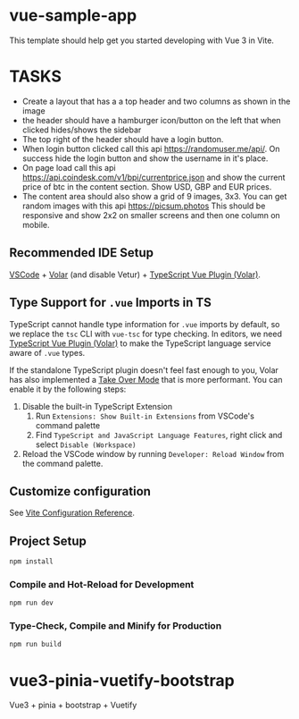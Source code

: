 # vue-sample-app

This template should help get you started developing with Vue 3 in Vite.

# TASKS

- Create a layout that has a a top header and two columns as shown in the image
- the header should have a hamburger icon/button on the left that when clicked hides/shows the sidebar
- The top right of the header should have a login button.
- When login button clicked call this api https://randomuser.me/api/. On success hide the login button and show the username in it's place.
- On page load call this api https://api.coindesk.com/v1/bpi/currentprice.json and show the current price of btc in the content section. Show USD, GBP and EUR prices.
- The content area should also show a grid of 9 images, 3x3. You can get random images with this api https://picsum.photos This should be responsive and show 2x2 on smaller screens and then one column on mobile.

## Recommended IDE Setup

[VSCode](https://code.visualstudio.com/) + [Volar](https://marketplace.visualstudio.com/items?itemName=Vue.volar) (and disable Vetur) + [TypeScript Vue Plugin (Volar)](https://marketplace.visualstudio.com/items?itemName=Vue.vscode-typescript-vue-plugin).

## Type Support for `.vue` Imports in TS

TypeScript cannot handle type information for `.vue` imports by default, so we replace the `tsc` CLI with `vue-tsc` for type checking. In editors, we need [TypeScript Vue Plugin (Volar)](https://marketplace.visualstudio.com/items?itemName=Vue.vscode-typescript-vue-plugin) to make the TypeScript language service aware of `.vue` types.

If the standalone TypeScript plugin doesn't feel fast enough to you, Volar has also implemented a [Take Over Mode](https://github.com/johnsoncodehk/volar/discussions/471#discussioncomment-1361669) that is more performant. You can enable it by the following steps:

1. Disable the built-in TypeScript Extension
    1) Run `Extensions: Show Built-in Extensions` from VSCode's command palette
    2) Find `TypeScript and JavaScript Language Features`, right click and select `Disable (Workspace)`
2. Reload the VSCode window by running `Developer: Reload Window` from the command palette.

## Customize configuration

See [Vite Configuration Reference](https://vitejs.dev/config/).

## Project Setup

```sh
npm install
```

### Compile and Hot-Reload for Development

```sh
npm run dev
```

### Type-Check, Compile and Minify for Production

```sh
npm run build
```
# vue3-pinia-vuetify-bootstrap
Vue3 + pinia + bootstrap + Vuetify

